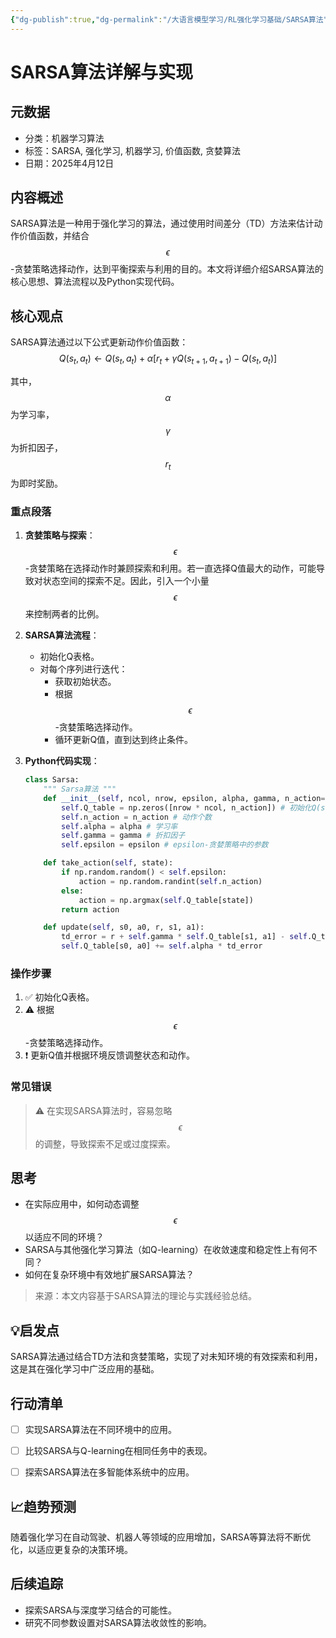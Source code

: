 ```yaml
---
{"dg-publish":true,"dg-permalink":"/大语言模型学习/RL强化学习基础/SARSA算法","dg-home":false,"dg-description":"在此输入笔记的描述","dg-hide":false,"dg-hide-title":false,"dg-show-backlinks":true,"dg-show-local-graph":true,"dg-show-inline-title":true,"dg-pinned":false,"dg-passphrase":"在此输入访问密码","dg-enable-mathjax":false,"dg-enable-mermaid":false,"dg-enable-uml":false,"dg-note-icon":0,"dg-enable-dataview":false,"tags":["NLP"],"permalink":"/大语言模型学习/RL强化学习基础/SARSA算法/","dgShowBacklinks":true,"dgShowLocalGraph":true,"dgShowInlineTitle":true,"dgPassFrontmatter":true,"noteIcon":0,"created":"2025-04-11T13:36:20.000+08:00","updated":"2025-04-13T13:06:02.497+08:00"}
---
```




# SARSA算法详解与实现

## 元数据
- 分类：机器学习算法
- 标签：SARSA, 强化学习, 机器学习, 价值函数, 贪婪算法
- 日期：2025年4月12日


## 内容概述
SARSA算法是一种用于强化学习的算法，通过使用时间差分（TD）方法来估计动作价值函数，并结合$$\epsilon$$-贪婪策略选择动作，达到平衡探索与利用的目的。本文将详细介绍SARSA算法的核心思想、算法流程以及Python实现代码。


## 核心观点
SARSA算法通过以下公式更新动作价值函数：
$$
Q(s_t, a_t) \leftarrow Q(s_t, a_t) + \alpha [r_t + \gamma Q(s_{t+1}, a_{t+1}) - Q(s_t, a_t)]
$$

其中，$$\alpha$$为学习率，$$\gamma$$为折扣因子，$$r_t$$为即时奖励。

### 重点段落
1. **贪婪策略与探索**：
   $$\epsilon$$-贪婪策略在选择动作时兼顾探索和利用。若一直选择Q值最大的动作，可能导致对状态空间的探索不足。因此，引入一个小量$$\epsilon$$来控制两者的比例。

2. **SARSA算法流程**：
   - 初始化Q表格。
   - 对每个序列进行迭代：
     - 获取初始状态。
     - 根据$$\epsilon$$-贪婪策略选择动作。
     - 循环更新Q值，直到达到终止条件。

3. **Python代码实现**：
   ```python
   class Sarsa:
       """ Sarsa算法 """
       def __init__(self, ncol, nrow, epsilon, alpha, gamma, n_action=4):
           self.Q_table = np.zeros([nrow * ncol, n_action]) # 初始化Q(s,a)表格
           self.n_action = n_action # 动作个数
           self.alpha = alpha # 学习率
           self.gamma = gamma # 折扣因子
           self.epsilon = epsilon # epsilon-贪婪策略中的参数

       def take_action(self, state):
           if np.random.random() < self.epsilon:
               action = np.random.randint(self.n_action)
           else:
               action = np.argmax(self.Q_table[state])
           return action

       def update(self, s0, a0, r, s1, a1):
           td_error = r + self.gamma * self.Q_table[s1, a1] - self.Q_table[s0, a0]
           self.Q_table[s0, a0] += self.alpha * td_error
   ```


### 操作步骤
1. ✅ 初始化Q表格。
2. ⚠ 根据$$\epsilon$$-贪婪策略选择动作。
3. ❗ 更新Q值并根据环境反馈调整状态和动作。


### 常见错误
> ⚠ 在实现SARSA算法时，容易忽略$$\epsilon$$的调整，导致探索不足或过度探索。


## 思考
- 在实际应用中，如何动态调整$$\epsilon$$以适应不同的环境？
- SARSA与其他强化学习算法（如Q-learning）在收敛速度和稳定性上有何不同？
- 如何在复杂环境中有效地扩展SARSA算法？

> 来源：本文内容基于SARSA算法的理论与实践经验总结。


## 💡启发点
SARSA算法通过结合TD方法和贪婪策略，实现了对未知环境的有效探索和利用，这是其在强化学习中广泛应用的基础。


## 行动清单
- [ ] 实现SARSA算法在不同环境中的应用。
- [ ] 比较SARSA与Q-learning在相同任务中的表现。
- [ ] 探索SARSA算法在多智能体系统中的应用。


## 📈趋势预测
随着强化学习在自动驾驶、机器人等领域的应用增加，SARSA等算法将不断优化，以适应更复杂的决策环境。


## 后续追踪
- 探索SARSA与深度学习结合的可能性。
- 研究不同参数设置对SARSA算法收敛性的影响。
